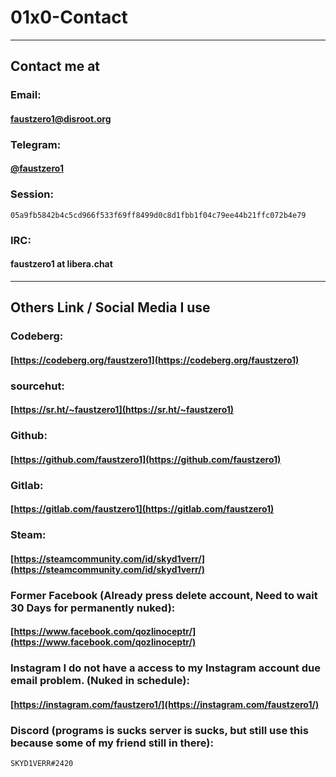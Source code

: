 # 01x0-Contact
--------------

## Contact me at

### Email:
#### [faustzero1@disroot.org](mailto:faustzero1@disroot.org)

### Telegram:
#### [@faustzero1](https://t.me/faustzero1) 

### Session:
```console
05a9fb5842b4c5cd966f533f69ff8499d0c8d1fbb1f04c79ee44b21ffc072b4e79
```

### IRC:
#### faustzero1 at libera.chat

---

## Others Link / Social Media I use

### Codeberg:
#### [https://codeberg.org/faustzero1](https://codeberg.org/faustzero1)

### sourcehut:  
#### [https://sr.ht/~faustzero1](https://sr.ht/~faustzero1)

### Github:
#### [https://github.com/faustzero1](https://github.com/faustzero1)

### Gitlab:
#### [https://gitlab.com/faustzero1](https://gitlab.com/faustzero1)

### Steam:
#### [https://steamcommunity.com/id/skyd1verr/](https://steamcommunity.com/id/skyd1verr/)

###  Former Facebook (Already press delete account, Need to wait 30 Days for permanently nuked):
#### [https://www.facebook.com/qozlinoceptr/](https://www.facebook.com/qozlinoceptr/)

### Instagram I do not have a access to my Instagram account due email problem. (Nuked in schedule):
#### [https://instagram.com/faustzero1/](https://instagram.com/faustzero1/)

### Discord (programs is sucks server is sucks, but still use this because some of my friend still in there):
```console
SKYD1VERR#2420
```

